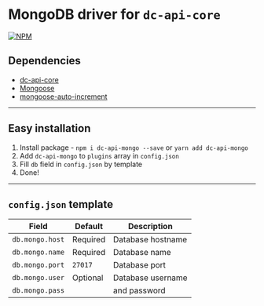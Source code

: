 # MongoDB driver for `dc-api-core`

[![NPM](https://nodei.co/npm/dc-api-mongo.png)](https://npmjs.com/package/dc-api-mongo)

## Dependencies

* [dc-api-core](https://github.com/DimaCrafter/dc-api-core)
* [Mongoose](https://github.com/Automattic/mongoose)
* [mongoose-auto-increment](https://github.com/codetunnel/mongoose-auto-increment)

---

## Easy installation

1) Install package - `npm i dc-api-mongo --save` or `yarn add dc-api-mongo`
2) Add `dc-api-mongo` to `plugins` array in `config.json`
3) Fill `db` field in `config.json` by template
4) Done!

---

## `config.json` template

| Field           | Default   | Description       |
|-----------------|-----------|-------------------|
| `db.mongo.host` | Required  | Database hostname |
| `db.mongo.name` | Required  | Database name     |
| `db.mongo.port` | `27017`   | Database port     |
| `db.mongo.user` | Optional  | Database username |
| `db.mongo.pass` |           | and password      |

